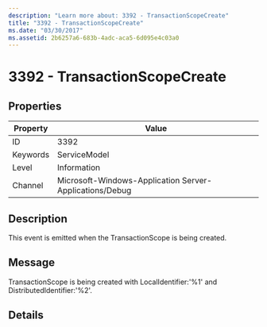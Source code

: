 ```yaml
---
description: "Learn more about: 3392 - TransactionScopeCreate"
title: "3392 - TransactionScopeCreate"
ms.date: "03/30/2017"
ms.assetid: 2b6257a6-683b-4adc-aca5-6d095e4c03a0
---
```

# 3392 - TransactionScopeCreate

## Properties

| Property | Value |
| - | - |
|ID|3392|  
|Keywords|ServiceModel|  
|Level|Information|  
|Channel|Microsoft-Windows-Application Server-Applications/Debug|  
  
## Description  

 This event is emitted when the TransactionScope is being created.  
  
## Message  

 TransactionScope is being created with LocalIdentifier:'%1' and DistributedIdentifier:'%2'.  
  
## Details

